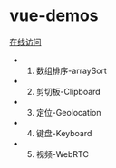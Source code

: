 # vue-demos

[在线访问](https://si3ver.github.io/vue-demos/)

+ 01. 数组排序-arraySort
+ 02. 剪切板-Clipboard
+ 03. 定位-Geolocation
+ 04. 键盘-Keyboard
+ 05. 视频-WebRTC
